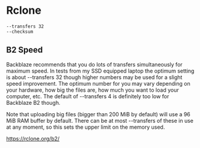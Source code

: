 # Rclone

```
--transfers 32
--checksum
```

## B2 Speed

Backblaze recommends that you do lots of transfers simultaneously for maximum speed. In tests from my SSD equipped laptop the optimum setting is about --transfers 32 though higher numbers may be used for a slight speed improvement. The optimum number for you may vary depending on your hardware, how big the files are, how much you want to load your computer, etc. The default of --transfers 4 is definitely too low for Backblaze B2 though.

Note that uploading big files (bigger than 200 MiB by default) will use a 96 MiB RAM buffer by default. There can be at most --transfers of these in use at any moment, so this sets the upper limit on the memory used.

https://rclone.org/b2/
